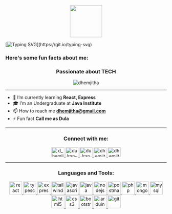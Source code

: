 <p align="center"><picture><img src = "https://github.com/7oSkaaa/7oSkaaa/blob/main/Images/about_me.gif?raw=true" width = 100px></picture></p>

[![Typing SVG](https://readme-typing-svg.herokuapp.com?&color=7AF79A&size=30&lines=Hey!+I'm+Dulran+Hemjitha+!;Welcome+to+My+Profile.;)](https://git.io/typing-svg)
<h3> Here's some fun facts about me: </h3>
<h3 align="center">Passionate about TECH</h3>

<p align="center">
  <img src="https://komarev.com/ghpvc/?username=dhemjitha&label=Profile%20views&color=0e75b6&style=flat" alt="dhemjitha" />
</p>

---

- 🌱 I’m currently learning **React, Express**
- 🎓 I’m an Undergraduate at **Java Institute**
- 📫 How to reach me **dhemjitha@gmail.com**
- ⚡ Fun fact **Call me as Dula**

---

<h3 align="center">Connect with me:</h3>
<p align="center">
  <a href="https://twitter.com/d_hemjitha" target="blank">
    <img src="https://github.com/Scar1109/skill-icons/blob/main/icons/Twitter.svg" alt="d_hemjitha" height="30" width="40" />
  </a>
  <a href="https://linkedin.com/in/dulran-hemjitha" target="blank">
    <img src="https://github.com/Scar1109/skill-icons/blob/main/icons/LinkedIn.svg" alt="dulran-hemjitha" height="30" width="40" />
  </a>
  <a href="https://fb.com/dulran hemjitha" target="blank">
    <img src="https://raw.githubusercontent.com/rahuldkjain/github-profile-readme-generator/master/src/images/icons/Social/facebook.svg" alt="dulran hemjitha" height="30" width="40" />
  </a>
  <a href="https://instagram.com/dhemjitha" target="blank">
    <img src="https://github.com/Scar1109/skill-icons/blob/main/icons/Instagram.svg" alt="dhemjitha" height="30" width="40" />
  </a>
  <a href="https://www.youtube.com/c/dhemjitha" target="blank">
    <img src="https://raw.githubusercontent.com/rahuldkjain/github-profile-readme-generator/master/src/images/icons/Social/youtube.svg" alt="dhemjitha" height="30" width="40" />
  </a>
</p>

---

<h3 align="center">Languages and Tools:</h3>
<p align="center">
  <a href="https://reactjs.org/" target="_blank" rel="noreferrer">
    <img src="https://github.com/Scar1109/skill-icons/blob/main/icons/React-Light.svg" alt="react" width="40" height="40"/>
  </a>
  
  <a href="https://www.typescriptlang.org/" target="_blank" rel="noreferrer">
    <img src="https://github.com/Scar1109/skill-icons/blob/main/icons/TypeScript.svg" alt="typescript" width="40" height="40"/>
  </a>
  
  <a href="https://expressjs.com" target="_blank" rel="noreferrer">
    <img src="https://github.com/Scar1109/skill-icons/blob/main/icons/ExpressJS-Light.svg" alt="express" width="40" height="40"/>
  </a>

  <a href="https://tailwindcss.com/" target="_blank" rel="noreferrer">
    <img src="https://github.com/Scar1109/skill-icons/blob/main/icons/TailwindCSS-Dark.svg" alt="tailwind" width="40" height="40"/>
  </a>
  
  <a href="https://developer.mozilla.org/en-US/docs/Web/JavaScript" target="_blank" rel="noreferrer">
    <img src="https://github.com/Scar1109/skill-icons/blob/main/icons/JavaScript.svg" alt="javascript" width="40" height="40"/>
  </a>
  
  <a href="https://www.java.com" target="_blank" rel="noreferrer">
    <img src="https://github.com/Scar1109/skill-icons/blob/main/icons/Java-Light.svg" alt="java" width="40" height="40"/>
  </a>
  
  <a href="https://nodejs.org" target="_blank" rel="noreferrer">
    <img src="https://github.com/Scar1109/skill-icons/blob/main/icons/NodeJS-Dark.svg" alt="nodejs" width="40" height="40"/>
  </a>

  <a href="https://postman.com" target="_blank" rel="noreferrer"> 
    <img src="https://github.com/Scar1109/skill-icons/blob/main/icons/Postman.svg" alt="postman" width="40" height="40"/> 
  </a>

  <a href="https://www.php.net" target="_blank" rel="noreferrer">
    <img src="https://github.com/Scar1109/skill-icons/blob/main/icons/PHP-Light.svg" alt="php" width="40" height="40"/>
  </a>
  
  <a href="https://www.mongodb.com/" target="_blank" rel="noreferrer">
    <img src="https://github.com/Scar1109/skill-icons/blob/main/icons/MongoDB.svg" alt="mongodb" width="40" height="40"/>
  </a>
  
  <a href="https://www.mysql.com/" target="_blank" rel="noreferrer">
    <img src="https://github.com/Scar1109/skill-icons/blob/main/icons/MySQL-Light.svg" alt="mysql" width="40" height="40"/>
  </a>
  

 <a href="https://www.w3.org/html/" target="_blank" rel="noreferrer">
    <img src="https://github.com/Scar1109/skill-icons/blob/main/icons/HTML.svg" alt="html5" width="40" height="40"/>
  </a>

  <a href="https://www.w3schools.com/css/" target="_blank" rel="noreferrer">
    <img src="https://github.com/Scar1109/skill-icons/blob/main/icons/CSS.svg" alt="css3" width="40" height="40"/>
  </a>

  <a href="https://getbootstrap.com" target="_blank" rel="noreferrer"> 
    <img src="https://github.com/Scar1109/skill-icons/blob/main/icons/Bootstrap.svg" alt="bootstrap" width="40" height="40"/> 
  </a>

  <a href="https://www.arduino.cc/" target="_blank" rel="noreferrer"> 
    <img src="https://github.com/Scar1109/skill-icons/blob/main/icons/Arduino.svg" alt="arduino" width="40" height="40"/> 
  </a>

  <a href="https://git-scm.com/" target="_blank" rel="noreferrer"> 
    <img src="https://github.com/Scar1109/skill-icons/blob/main/icons/Git.svg" alt="git" width="40" height="40"/> 
  </a>
  
</p>
